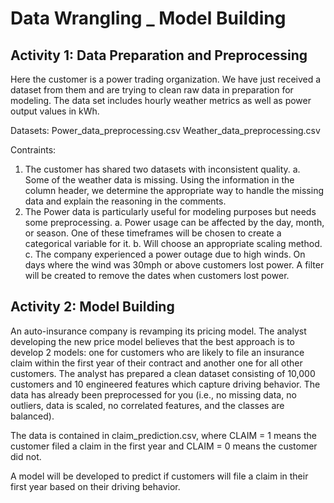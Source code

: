 # Data Wrangling _ Model Building

Activity 1: Data Preparation and Preprocessing
----------------------------------------------
Here the customer is a power trading organization. We have just received a dataset from them and are trying to clean raw data in preparation for modeling. The data set includes hourly weather metrics as well as power output values in kWh.

Datasets:
Power_data_preprocessing.csv 
Weather_data_preprocessing.csv

Contraints:
1.	The customer has shared two datasets with inconsistent quality.
		a.	Some of the weather data is missing. Using the information in the column header, we determine the appropriate way to handle the missing data and explain the reasoning in the comments.
2.	The Power data is particularly useful for modeling purposes but needs some preprocessing.
	a.	Power usage can be affected by the day, month, or season. One of these timeframes will be chosen to create a categorical variable for it.
	b.	Will choose an appropriate scaling method. 
	c.	The company experienced a power outage due to high winds. On days where the wind was 30mph or above customers lost power. A filter will be created to remove the dates when customers lost power.


Activity 2: Model Building
---------------------------

An auto-insurance company is revamping its pricing model. The analyst developing the new price model believes that the best approach is to develop 2 models: one for customers who are likely to file an insurance claim within the first year of their contract and another one for all other customers. The analyst has prepared a clean dataset consisting of 10,000 customers and 10 engineered features which capture driving behavior. The data has already been preprocessed for you (i.e., no missing data, no outliers, data is scaled, no correlated features, and the classes are balanced).

The data is contained in claim_prediction.csv, where CLAIM = 1 means the customer filed a claim in the first year and CLAIM = 0 means the customer did not.

A model will be developed to predict if customers will file a claim in their first year based on their driving behavior.
